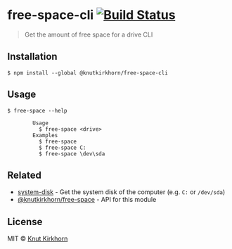 # free-space-cli [![Build Status](https://travis-ci.org/Knutakir/free-space-cli.svg?branch=main)](https://travis-ci.org/Knutakir/free-space-cli)
> Get the amount of free space for a drive CLI

## Installation
```
$ npm install --global @knutkirkhorn/free-space-cli
```

## Usage
```
$ free-space --help

        Usage
          $ free-space <drive>
        Examples
          $ free-space
          $ free-space C:
          $ free-space \dev\sda
```

## Related
- [system-disk](https://github.com/Knutakir/system-disk) - Get the system disk of the computer (e.g. `C:` or `/dev/sda`)
- [@knutkirkhorn/free-space](https://github.com/Knutakir/free-space) - API for this module

## License
MIT © [Knut Kirkhorn](LICENSE)
